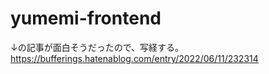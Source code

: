 # yumemi-frontend

↓の記事が面白そうだったので、写経する。  
https://bufferings.hatenablog.com/entry/2022/06/11/232314
